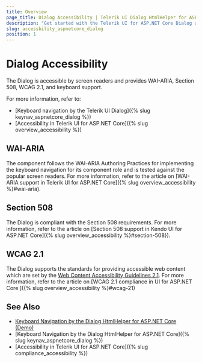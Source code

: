 ```yaml
---
title: Overview
page_title: Dialog Accessibility | Telerik UI Dialog HtmlHelper for ASP.NET Core
description: "Get started with the Telerik UI for ASP.NET Core Dialog and learn about its accessibility support for WAI-ARIA, Section 508, and WCAG 2.1."
slug: accessbility_aspnetcore_dialog
position: 1
---
```


# Dialog Accessibility

The Dialog is accessible by screen readers and provides WAI-ARIA, Section 508, WCAG 2.1, and keyboard support.

For more information, refer to:
* [Keyboard navigation by the Telerik UI Dialog]({% slug keynav_aspnetcore_dialog %})
* [Accessibility in Telerik UI for ASP.NET Core]({% slug overview_accessibility %})

## WAI-ARIA

The component follows the WAI-ARIA Authoring Practices for implementing the keyboard navigation for its component role and is tested against the popular screen readers. For more information, refer to the article on [WAI-ARIA support in Telerik UI for ASP.NET Core]({% slug overview_accessibility %}#wai-aria).

## Section 508

The Dialog is compliant with the Section 508 requirements. For more information, refer to the article on [Section 508 support in Kendo UI for ASP.NET Core]({% slug overview_accessibility %}#section-508}).

## WCAG 2.1

The Dialog supports the standards for providing accessible web content which are set by the [Web Content Accessibility Guidelines 2.1](https://www.w3.org/TR/WCAG/). For more information, refer to the article on [WCAG 2.1 compliance in UI for ASP.NET Core ]({% slug overview_accessibility %}#wcag-21)

## See Also

* [Keyboard Navigation by the Dialog HtmlHelper for ASP.NET Core (Demo)](https://demos.telerik.com/aspnet-core/Dialog/keyboard-navigation)
* [Keyboard Navigation by the Dialog HtmlHelper for ASP.NET Core]({% slug keynav_aspnetcore_dialog %})
* [Accessibility in Telerik UI for ASP.NET Core]({% slug compliance_accessibility %})
